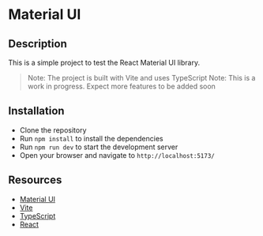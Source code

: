 # Material UI

## Description

This is a simple project to test the React Material UI library.

> Note: The project is built with Vite and uses TypeScript
> Note: This is a work in progress. Expect more features to be added soon

## Installation

- Clone the repository
- Run `npm install` to install the dependencies
- Run `npm run dev` to start the development server
- Open your browser and navigate to `http://localhost:5173/`

## Resources

- [Material UI](https://material-ui.com/)
- [Vite](https://vitejs.dev/)
- [TypeScript](https://www.typescriptlang.org/)
- [React](https://reactjs.org/)
